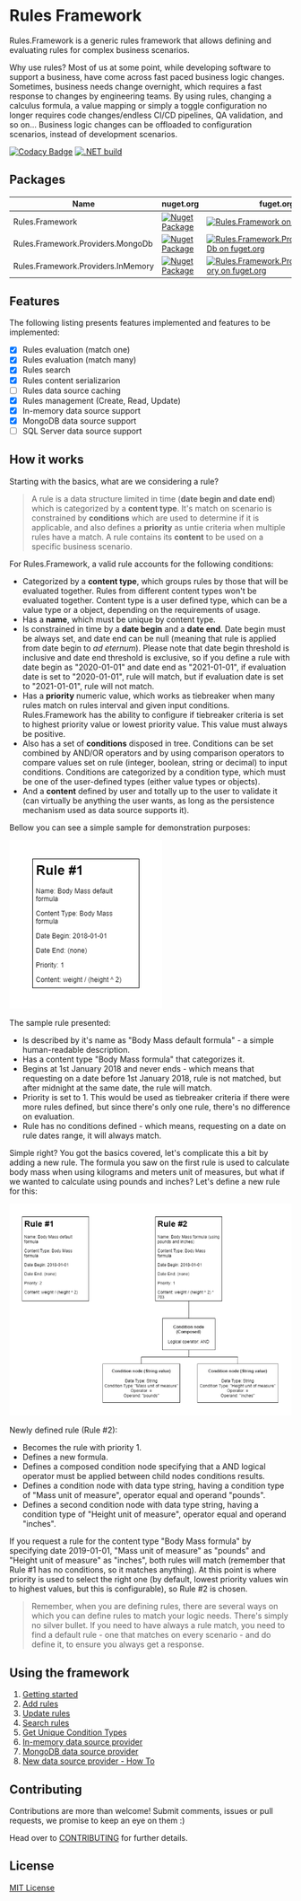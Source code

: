 # Rules Framework

Rules.Framework is a generic rules framework that allows defining and evaluating rules for complex business scenarios.

Why use rules? Most of us at some point, while developing software to support a business, have come across fast paced business logic changes. Sometimes, business needs change overnight, which requires a fast response to changes by engineering teams. By using rules, changing a calculus formula, a value mapping or simply a toggle configuration no longer requires code changes/endless CI/CD pipelines, QA validation, and so on... Business logic changes can be offloaded to configuration scenarios, instead of development scenarios.

[![Codacy Badge](https://api.codacy.com/project/badge/Grade/8b48f4541fba4d4b8bad2e9a8563ede3)](https://app.codacy.com/gh/Farfetch/rules-framework?utm_source=github.com&utm_medium=referral&utm_content=Farfetch/rules-framework&utm_campaign=Badge_Grade_Settings)
[![.NET build](https://github.com/luispfgarces/rules-framework/actions/workflows/dotnet-build.yml/badge.svg)](https://github.com/luispfgarces/rules-framework/actions/workflows/dotnet-build.yml)

## Packages

|Name                             |nuget.org|fuget.org|
|---------------------------------|----|---------|
|Rules.Framework|[![Nuget Package](https://img.shields.io/nuget/v/Rules.Framework.svg?logo=nuget)](https://www.nuget.org/packages/Rules.Framework/)|[![Rules.Framework on fuget.org](https://www.fuget.org/packages/Rules.Framework/badge.svg)](https://www.fuget.org/packages/Rules.Framework)|
|Rules.Framework.Providers.MongoDb|[![Nuget Package](https://img.shields.io/nuget/v/Rules.Framework.Providers.MongoDb?logo=nuget)](https://www.nuget.org/packages/Rules.Framework.Providers.MongoDb/)|[![Rules.Framework.Providers.MongoDb on fuget.org](https://www.fuget.org/packages/Rules.Framework.Providers.MongoDb/badge.svg)](https://www.fuget.org/packages/Rules.Framework.Providers.MongoDb)|
|Rules.Framework.Providers.InMemory|[![Nuget Package](https://img.shields.io/nuget/v/Rules.Framework.Providers.InMemory?logo=nuget)](https://www.nuget.org/packages/Rules.Framework.Providers.InMemory/)|[![Rules.Framework.Providers.InMemory on fuget.org](https://www.fuget.org/packages/Rules.Framework.Providers.InMemory/badge.svg)](https://www.fuget.org/packages/Rules.Framework.Providers.InMemory)|

## Features

The following listing presents features implemented and features to be implemented:

- [x] Rules evaluation (match one)
- [x] Rules evaluation (match many)
- [x] Rules search
- [x] Rules content serializarion
- [ ] Rules data source caching
- [x] Rules management (Create, Read, Update)
- [X] In-memory data source support
- [x] MongoDB data source support
- [ ] SQL Server data source support

## How it works

Starting with the basics, what are we considering a rule?

> A rule is a data structure limited in time (**date begin and date end**) which is categorized by a **content type**. It's match on scenario is constrained by **conditions** which are used to determine if it is applicable, and also defines a **priority** as untie criteria when multiple rules have a match. A rule contains its **content** to be used on a specific business scenario.

For Rules.Framework, a valid rule accounts for the following conditions:

- Categorized by a **content type**, which groups rules by those that will be evaluated together. Rules from different content types won't be evaluated together. Content type is a user defined type, which can be a value type or a object, depending on the requirements of usage.
- Has a **name**, which must be unique by content type.
- Is constrained in time by a **date begin** and a **date end**. Date begin must be always set, and date end can be null (meaning that rule is applied from date begin to _ad eternum_). Please note that date begin threshold is inclusive and date end threshold is exclusive, so if you define a rule with date begin as "2020-01-01" and date end as "2021-01-01", if evaluation date is set to "2020-01-01", rule will match, but if evaluation date is set to "2021-01-01", rule will not match.
- Has a **priority** numeric value, which works as tiebreaker when many rules match on rules interval and given input conditions. Rules.Framework has the ability to configure if tiebreaker criteria is set to highest priority value or lowest priority value. This value must always be positive.
- Also has a set of **conditions** disposed in tree. Conditions can be set combined by AND/OR operators and by using comparison operators to compare values set on rule (integer, boolean, string or decimal) to input conditions. Conditions are categorized by a condition type, which must be one of the user-defined types (either value types or objects).
- And a **content** defined by user and totally up to the user to validate it (can virtually be anything the user wants, as long as the persistence mechanism used as data source supports it).

Bellow you can see a simple sample for demonstration purposes:

![Rule Sample 1](docs/rule-sample-1.png)

The sample rule presented:

- Is described by it's name as "Body Mass default formula" - a simple human-readable description.
- Has a content type "Body Mass formula" that categorizes it.
- Begins at 1st January 2018 and never ends - which means that requesting on a date before 1st January 2018, rule is not matched, but after midnight at the same date, the rule will match.
- Priority is set to 1. This would be used as tiebreaker criteria if there were more rules defined, but since there's only one rule, there's no difference on evaluation.
- Rule has no conditions defined - which means, requesting on a date on rule dates range, it will always match.

Simple right? You got the basics covered, let's complicate this a bit by adding a new rule. The formula you saw on the first rule is used to calculate body mass when using kilograms and meters unit of measures, but what if we wanted to calculate using pounds and inches? Let's define a new rule for this:

![Rule Sample 2](docs/rule-sample-2.png)

Newly defined rule (Rule #2):

- Becomes the rule with priority 1.
- Defines a new formula.
- Defines a composed condition node specifying that a AND logical operator must be applied between child nodes conditions results.
- Defines a condition node with data type string, having a condition type of "Mass unit of measure", operator equal and operand "pounds".
- Defines a second condition node with data type string, having a condition type of "Height unit of measure", operator equal and operand "inches".

If you request a rule for the content type "Body Mass formula" by specifying date 2019-01-01, "Mass unit of measure" as "pounds" and "Height unit of measure" as "inches", both rules will match (remember that Rule #1 has no conditions, so it matches anything). At this point is where priority is used to select the right one (by default, lowest priority values win to highest values, but this is configurable), so Rule #2 is chosen.

> Remember, when you are defining rules, there are several ways on which you can define rules to match your logic needs. There's simply no silver bullet. If you need to have always a rule match, you need to find a default rule - one that matches on every scenario - and do define it, to ensure you always get a response.

## Using the framework

1.  [Getting started](docs/getting-started.md)
2.  [Add rules](docs/add-rules.md)
3.  [Update rules](docs/update-rules.md)
4.  [Search rules](docs/search-rules.md)
5.  [Get Unique Condition Types](get-unique-condition-types.md)
6.  [In-memory data source provider](docs/using-in-memory-data-source.md)
7.  [MongoDB data source provider](docs/using-mongo-db-data-source.md)
8.  [New data source provider - How To](docs/new-data-source-how-to.md)

## Contributing

Contributions are more than welcome! Submit comments, issues or pull requests, we promise to keep an eye on them :)

Head over to [CONTRIBUTING](CONTRIBUTING.md) for further details.

## License

[MIT License](LICENSE.md)